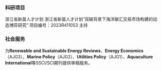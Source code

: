 ### **科研项目**

浙江省新苗人才计划 浙江省新苗人才计划“双碳背景下海洋碳汇交易市场构建的动态博弈研究” 项目编号：2023R411053 主持
### **社会服务**  

为**Renewable and Sustainable Energy Reviews**、**Energy Economics**（AJG3）、**Marine Policy**（AJG2）、**Utilities Policy**（AJG1）、**Aquaculture International**等SSCI/SCI期刊提供审稿服务。
